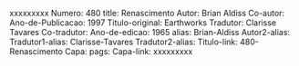 xxxxxxxxx
Numero: 480
title: Renascimento
Autor: Brian Aldiss
Co-autor: 
Ano-de-Publicacao: 1997
Titulo-original: Earthworks
Tradutor: Clarisse Tavares
Co-tradutor: 
Ano-de-edicao: 1965
alias: Brian-Aldiss
Autor2-alias: 
Tradutor1-alias: Clarisse-Tavares
Tradutor2-alias: 
Titulo-link: 480-Renascimento
Capa: 
pags: 
Capa-link: 
xxxxxxxxx